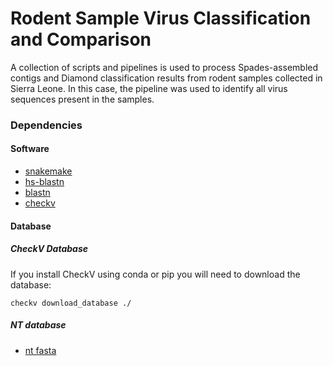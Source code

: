 # Rodent Sample Virus Classification and Comparison
A collection of scripts and pipelines is used to process Spades-assembled contigs and Diamond classification results from rodent samples collected in Sierra Leone. In this case, the pipeline was used to identify all virus sequences present in the samples.

### Dependencies
#### Software
* [snakemake](https://github.com/snakemake/snakemake)
* [hs-blastn](https://github.com/chenying2016/queries/tree/master/hs-blastn-src)
* [blastn](https://ftp.ncbi.nlm.nih.gov/blast/executables/blast+/LATEST/)
* [checkv](https://bitbucket.org/berkeleylab/checkv/src/master/)

#### Database
##### CheckV Database
If you install CheckV using conda or pip you will need to download the database:

`checkv download_database ./`

##### NT database
* [nt fasta](https://ftp.ncbi.nlm.nih.gov/blast/db/FASTA/nt.gz)
